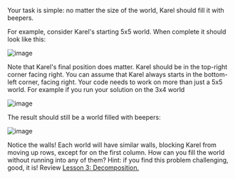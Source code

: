 Your task is simple: no matter the size of the world, Karel should fill it with beepers.

For example, consider Karel's starting 5x5 world. When complete it should look like this:

![image](https://github.com/mejbass/Stanford-Code-In-Place-2024/assets/130122304/c27f7d1b-252d-40a8-b80f-c98d82476d80)

Note that Karel's final position does matter. Karel should be in the top-right corner facing right. You can assume that Karel always starts in the bottom-left corner, facing right. Your code needs to work on more than just a 5x5 world. For example if you run your solution on the 3x4 world

![image](https://github.com/mejbass/Stanford-Code-In-Place-2024/assets/130122304/212bca94-aaaa-4b1e-9613-3f7b58384fca)

The result should still be a world filled with beepers:

![image](https://github.com/mejbass/Stanford-Code-In-Place-2024/assets/130122304/e2607578-452d-4349-8fb0-73399aacb63d)

Notice the walls! Each world will have similar walls, blocking Karel from moving up rows, except for on the first column. How can you fill the world without running into any of them? Hint: if you find this problem challenging, good, it is! Review [Lesson 3: Decomposition.](https://codeinplace.stanford.edu/cip4/learn/decomposition/overview)
